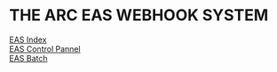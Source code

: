 # THE ARC EAS WEBHOOK SYSTEM

[EAS Index](https://theendboss-101.github.io/EAS/index.html)  
[EAS Control Pannel](https://theendboss-101.github.io/EAS/ControlPanel/index.html)  
[EAS Batch](https://theendboss-101.github.io/EAS/Batch/index.html)  
